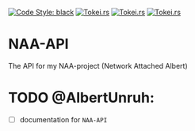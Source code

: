 [![Code Style: black](https://img.shields.io/badge/code%20style-black-000000.svg)](https://github.com/psf/black)
[![Tokei.rs](https://tokei.rs/b1/github/AlbertUnruh/NAA-API?category=code)](https://tokei.rs)
[![Tokei.rs](https://tokei.rs/b1/github/AlbertUnruh/NAA-API?category=lines)](https://tokei.rs)
[![Tokei.rs](https://tokei.rs/b1/github/AlbertUnruh/NAA-API?category=files)](https://tokei.rs)


# NAA-API
The API for my NAA-project (Network Attached Albert)


# TODO @AlbertUnruh:
- [ ] documentation for `NAA-API`
